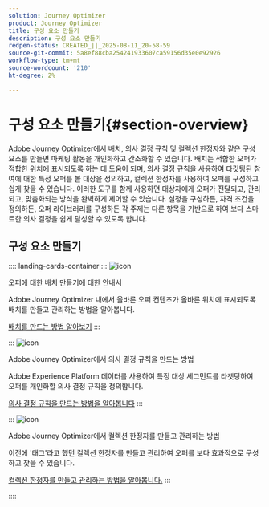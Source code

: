 ```yaml
---
solution: Journey Optimizer
product: Journey Optimizer
title: 구성 요소 만들기
description: 구성 요소 만들기
redpen-status: CREATED_||_2025-08-11_20-58-59
source-git-commit: 5a8ef88cba254241933607ca59156d35e0e92926
workflow-type: tm+mt
source-wordcount: '210'
ht-degree: 2%

---
```



# 구성 요소 만들기{#section-overview}

Adobe Journey Optimizer에서 배치, 의사 결정 규칙 및 컬렉션 한정자와 같은 구성 요소를 만들면 마케팅 활동을 개인화하고 간소화할 수 있습니다. 배치는 적합한 오퍼가 적합한 위치에 표시되도록 하는 데 도움이 되며, 의사 결정 규칙을 사용하여 타깃팅된 참여에 대한 특정 오퍼를 볼 대상을 정의하고, 컬렉션 한정자를 사용하여 오퍼를 구성하고 쉽게 찾을 수 있습니다. 이러한 도구를 함께 사용하면 대상자에게 오퍼가 전달되고, 관리되고, 맞춤화되는 방식을 완벽하게 제어할 수 있습니다. 설정을 구성하든, 자격 조건을 정의하든, 오퍼 라이브러리를 구성하든 각 주제는 다른 항목을 기반으로 하여 보다 스마트한 의사 결정을 쉽게 달성할 수 있도록 합니다.

## 구성 요소 만들기

:::: landing-cards-container
:::
![icon](https://cdn.experienceleague.adobe.com/icons/list-check.svg)

오퍼에 대한 배치 만들기에 대한 안내서

Adobe Journey Optimizer 내에서 올바른 오퍼 컨텐츠가 올바른 위치에 표시되도록 배치를 만들고 관리하는 방법을 알아봅니다.

[배치를 만드는 방법 알아보기](../using/offers/offer-library/creating-placements.md)
:::

:::
![icon](https://cdn.experienceleague.adobe.com/icons/bullseye.svg)

Adobe Journey Optimizer에서 의사 결정 규칙을 만드는 방법

Adobe Experience Platform 데이터를 사용하여 특정 대상 세그먼트를 타겟팅하여 오퍼를 개인화할 의사 결정 규칙을 정의합니다.

[의사 결정 규칙을 만드는 방법을 알아봅니다](../using/offers/offer-library/creating-decision-rules.md)
:::

:::
![icon](https://cdn.experienceleague.adobe.com/icons/tags.svg)

Adobe Journey Optimizer에서 컬렉션 한정자를 만들고 관리하는 방법

이전에 &#39;태그&#39;라고 했던 컬렉션 한정자를 만들고 관리하여 오퍼를 보다 효과적으로 구성하고 찾을 수 있습니다.

[컬렉션 한정자를 만들고 관리하는 방법을 알아봅니다.](../using/offers/offer-library/creating-tags.md)
:::

::::
